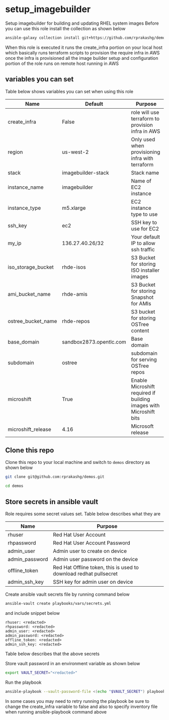 # setup_imagebuilder
Setup imagebuilder  for building and updating RHEL system images
Before you can use this role install the collection as shown below

```sh
ansible-galaxy collection install git+https://github.com/rprakashg/demos.git,main
```

When this role is executed it runs the create_infra portion on your local host which basically runs terraform scripts to provision the require infra in AWS once the infra is provisioned all the image builder setup and configuration portion of the role runs on remote host running in AWS

## variables you can set 
Table below shows variables you can set when using this role

| Name        | Default | Purpose | 
|------       | ------- | ------- | 
| create_infra | False | role will use terraform to provision infra in AWS |
| region | us-west-2 | Only used when provisioning infra with terraform |
| stack | imagebuilder-stack | Stack name |
| instance_name | imagebuilder | Name of EC2 instance |
| instance_type | m5.xlarge | EC2 instance type to use |
| ssh_key | ec2 | SSH key to use for EC2 |
| my_ip | 136.27.40.26/32 | Your default IP to allow ssh traffic |
| iso_storage_bucket | rhde-isos | S3 Bucket for storing ISO installer images |
| ami_bucket_name | rhde-amis | S3 Bucket for storing Snapshot for AMIs |
| ostree_bucket_name | rhde-repos | S3 bucket for storing OSTree content |
| base_domain | sandbox2873.opentlc.com | Base domain |
| subdomain | ostree | subdomain for serving OSTree repos |
| microshift | True | Enable Microshift required if building images with Microshift bits |
| microshift_release | 4.16 | Microsoft release |

## Clone this repo
Clone this repo to your local machine and switch to `demos` directory as shown below

```sh
git clone git@github.com:rprakashg/demos.git

cd demos
```

## Store secrets in ansible vault
Role requires some secret values set. Table below describes what they are

| Name        | Purpose | 
|------       | ------- | 
| rhuser | Red Hat User Account |
| rhpassword | Red Hat User Account Password |
| admin_user | Admin user to create on device |
| admin_password | Admin user password on the device |
| offline_token | Red Hat Offline token, this is used to download redhat pullsecret |
| admin_ssh_key | SSH key for admin user on device |

Create ansible vault secrets file by running command below

```sh
ansible-vault create playbooks/vars/secrets.yml
```

and include snippet below

```
rhuser: <redacted>
rhpassword: <redacted>
admin_user: <redacted>
admin_password: <redacted>
offline_token: <redacted>
admin_ssh_key: <redacted>
```

Table below describes that the above secrets


Store vault password in an environment variable as shown below

```sh
export VAULT_SECRET="<redacted>"
```


Run the playbook

```sh
ansible-playbook --vault-password-file <(echo "$VAULT_SECRET") playbooks/setup_imagebuilder.yml
```

In some cases you may need to retry running the playbook be sure to change the create_infra variable to false and also to specify inventory file when running ansible-playbook command above
